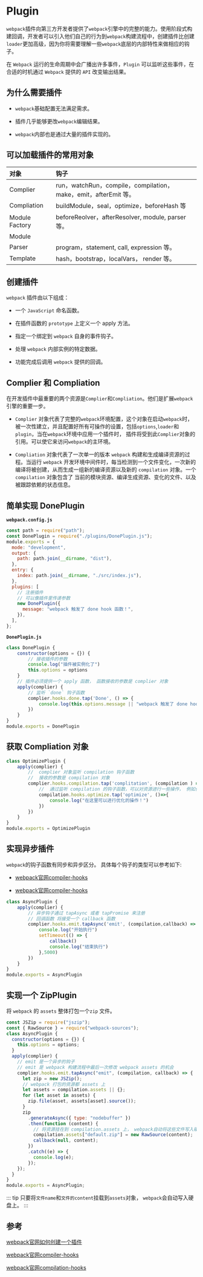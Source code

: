 # Plugin
`webpack`插件向第三方开发者提供了`webpack`引擎中的完整的能力。使用阶段式构建回调，开发者可以引入他们自己的行为到`webpack`构建流程中，创建插件比创建`loader`更加高级，因为你将需要理解一些`webpack`底层的内部特性来做相应的钩子。

在 `Webpack` 运行的生命周期中会广播出许多事件，`Plugin` 可以监听这些事件，在合适的时机通过 `Webpack` 提供的 `API` 改变输出结果。

## 为什么需要插件

- `webpack`基础配置无法满足需求。

- 插件几乎能够更改`webpack`编辑结果。

- `webpack`内部也是通过大量的插件实现的。

## 可以加载插件的常用对象

| 对象            | 钩子 |   
| :---------      | :-- |
| Complier        |  run，watchRun，compile，compilation，make，emit，afterEmit 等。  |   
| Compliation     |  buildModule，seal，optimize，beforeHash 等 |   
| Module Factory  |  beforeReolver，afterResolver,  module,  parser 等。  |
| Module          |    |
| Parser          |  program，statement, call,  expression 等。  |
| Template        |  hash，bootstrap，localVars， render 等。  |

## 创建插件

`webpack` 插件由以下组成：

- 一个 `JavaScript` 命名函数。

- 在插件函数的 `prototype` 上定义一个 apply 方法。

- 指定一个绑定到 `webpack` 自身的事件钩子。

- 处理 `webpack` 内部实例的特定数据。

- 功能完成后调用 `webpack` 提供的回调。


## Complier 和 Compliation
在开发插件中最重要的两个资源是`Complier`和`Compliation`。他们是扩展`webpack`引擎的重要一步。

- `Complier` 对象代表了完整的`webpack`环境配置，这个对象在启动`webpack`时，被一次性建立，并且配置好所有可操作的设置，包括`options`,`loader`和`plugin`，当在`webpack`环境中应用一个插件时，   插件将受到此`Complier`对象的引用。可以使它来访问`webpack`的主环境。

- `Compliation` 对象代表了一次单一的版本 `webpack` 构建和生成编译资源的过程。当运行 `webpack` 开发环境中间件时，每当检测到一个文件变化，一次新的编译将被创建，从而生成一组新的编译资源以及新的 `compilation` 对象。一个 `compilation` 对象包含了 当前的模块资源、编译生成资源、变化的文件、以及 被跟踪依赖的状态信息。


## 简单实现 DonePlugin

**`webpack.config.js`**
```js
const path = require("path");
const DonePlugin = require("./plugins/DonePlugin.js");
module.exports = {
  mode: "development",
  output: {
    path: path.join(__dirname, "dist"),
  },
  entry: {
    index: path.join(__dirname, "./src/index.js"),
  },
  plugins: [
    // 注册插件
    // 可以像插件里传递参数
    new DonePlugin({
      message: "webpack 触发了 done hook 函数！",
    }),
  ],
};
```
**`DonePlugin.js`**
```js
class DonePlugin {
    constructor(options = {}) {
        // 接收插件的参数
        console.log("插件被实例化了")
        this.options = options
    }
    // 插件必须提供一个 apply 函数， 函数接收的参数是 complier 对象
    apply(complier) {
        // 监听 `done` 钩子函数
        complier.hooks.done.tap('Done', () => {
            console.log(this.options.message || "webpack 触发了 done hook")
        })
    }
}
module.exports = DonePlugin
```
## 获取 Compliation 对象

```js
class OptimizePlugin {
    apply(complier) {
        //  complier 对象监听 compilation 钩子函数
        //  接收的参数是 compilation 对象
        complier.hooks.compilation.tap('complitation', (compilation ) => {
            //  通过监听 compilation 的钩子函数，可以对资源进行一些操作， 例如优化。
            compilation.hooks.optimize.tap('optimize', ()=>{
                console.log("在这里可以进行优化的操作！")
            })  
        })
    }
}
module.exports = OptimizePlugin
```
## 实现异步插件
`webpack`的钩子函数有同步和异步区分。 具体每个钩子的类型可以参考如下:

- [webpack官网compiler-hooks](https://webpack.js.org/api/compiler-hooks/#hooks)

- [webpack官网compiler-hooks](https://webpack.js.org/api/compiler-hooks/#hooks)

```js
class AsyncPlugin {
    apply(complier) {
        // 异步钩子通过 tapAsync 或者 tapPromise 来注册
        // 回调函数 将接受一个 callback 函数
        complier.hooks.emit.tapAsync('emit', (compilation,callback) => {
            console.log("开始执行")
            setTimeout(() => {
                callback()
                console.log("结束执行")
            },5000)
        })
    }
}
module.exports = AsyncPlugin
```

## 实现一个 ZipPlugin
将 `webpack` 的 `assets` 整体打包一个`zip` 文件。

```js
const JSZip = require("jszip");
const { RawSource } = require("webpack-sources");
class AsyncPlugin {
  constructor(options = {}) {
    this.options = options;
  }
  apply(complier) {
    // emit 是一个异步的钩子
    // emit 是 webpack 构建流程中最后一次修改 webpack assets 的机会
    complier.hooks.emit.tapAsync("emit", (compilation, callback) => {
      let zip = new JSZip();
      // webpack 打包的资源都 assets 上
      let assets = compilation.assets || {};
      for (let asset in assets) {
        zip.file(asset, assets[asset].source());
      }
      zip
        .generateAsync({ type: "nodebuffer" })
        .then(function (content) {
          // 将资源挂在到 compilation.assets 上， webpack自动将这些文件写入硬盘。
          compilation.assets["default.zip"] = new RawSource(content);
          callback(null, content);
        })
        .catch((e) => {
          console.log(e);
        });
    });
  }
}
module.exports = AsyncPlugin;
```

::: tip
只要将`文件name`和`文件的content`挂载到`assets`对象， `webpack`会自动写入硬盘上。
:::

## 参考

[webpack官网如何创建一个插件](https://webpack.js.org/contribute/writing-a-plugin/#creating-a-plugin)

[webpack官网compiler-hooks](https://webpack.js.org/api/compiler-hooks/#hooks)

[webpack官网compilation-hooks](https://webpack.js.org/api/compilation-hooks/)